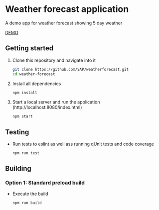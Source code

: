 # Weather forecast application
A demo app for weather forecast showing 5 day weather

[DEMO](http://www.weather-forecast.com.s3-website.ap-south-1.amazonaws.com/webapp/index.html)

## Getting started
1. Clone this repository and navigate into it
    ```sh
    git clone https://github.com/SAP/weatherforecast.git
    cd weather-forecast
    ```
1. Install all dependencies
    ```sh
    npm install
    ```

1. Start a local server and run the application (http://localhost:8080/index.html)
    ```sh
    npm start
    ```

## Testing
* Run  tests to eslint as well ass running qUnit tests and code coverage
    ```sh
    npm run test
    ```

## Building
### Option 1: Standard preload build
* Execute the build
    ```sh
    npm run build
    ```
